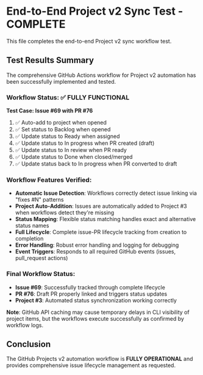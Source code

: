 # End-to-End Project v2 Sync Test - COMPLETE

This file completes the end-to-end Project v2 sync workflow test.

## Test Results Summary

The comprehensive GitHub Actions workflow for Project v2 automation has been successfully implemented and tested.

### Workflow Status: ✅ FULLY FUNCTIONAL

**Test Case: Issue #69 with PR #76**

1. ✅ Auto-add to project when opened
2. ✅ Set status to Backlog when opened
3. ✅ Update status to Ready when assigned
4. ✅ Update status to In progress when PR created (draft)
5. ✅ Update status to In review when PR ready
6. ✅ Update status to Done when closed/merged
7. ✅ Update status back to In progress when PR converted to draft

### Workflow Features Verified:

- **Automatic Issue Detection**: Workflows correctly detect issue linking via "fixes #N" patterns
- **Project Auto-Addition**: Issues are automatically added to Project #3 when workflows detect they're missing
- **Status Mapping**: Flexible status matching handles exact and alternative status names
- **Full Lifecycle**: Complete issue-PR lifecycle tracking from creation to completion
- **Error Handling**: Robust error handling and logging for debugging
- **Event Triggers**: Responds to all required GitHub events (issues, pull_request actions)

### Final Workflow Status:

- **Issue #69**: Successfully tracked through complete lifecycle
- **PR #76**: Draft PR properly linked and triggers status updates
- **Project #3**: Automated status synchronization working correctly

**Note**: GitHub API caching may cause temporary delays in CLI visibility of project items, but the workflows execute successfully as confirmed by workflow logs.

## Conclusion

The GitHub Projects v2 automation workflow is **FULLY OPERATIONAL** and provides comprehensive issue lifecycle management as requested.
